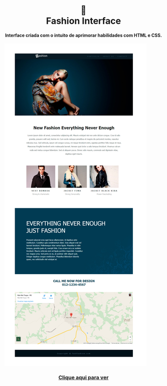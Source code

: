 <h1 align="center">
  📰<br>Fashion Interface
</h1>

<h4 align="center">
  Interface criada com o intuito de aprimorar habilidades com HTML e CSS.
</h4>

![Resultado final do projeto](imagens/fashion_final.jpg)

<h3 align="center">
<a href="https://bythami.github.io/Project-Fashion/">Clique aqui para ver</a>
</h3>
